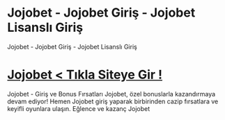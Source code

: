 # Jojobet - Jojobet Giriş - Jojobet Lisanslı Giriş
Jojobet - Jojobet Giriş - Jojobet Lisanslı Giriş
#  <a href="https://istanbulguzelleri.org/jojo/">Jojobet < Tıkla Siteye Gir !</a>

Jojobet - Giriş ve Bonus Fırsatları Jojobet, özel bonuslarla kazandırmaya devam ediyor! Hemen Jojobet giriş yaparak birbirinden cazip fırsatlara ve keyifli oyunlara ulaşın. Eğlence ve kazanç Jojobet
